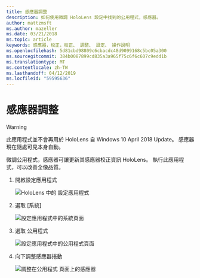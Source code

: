 ```yaml
---
title: 感應器調整
description: 如何使用微調 HoloLens 設定中找到的公用程式，感應器。
author: mattzmsft
ms.author: mazeller
ms.date: 03/21/2018
ms.topic: article
keywords: 感應器，校正，校正、 調整、 設定、 操作說明
ms.openlocfilehash: 5d81cbd98809c6cbacdc48d9099168c5bc05a300
ms.sourcegitcommit: 384b0087899cd835a3a965f75c6f6c607c9edd1b
ms.translationtype: MT
ms.contentlocale: zh-TW
ms.lasthandoff: 04/12/2019
ms.locfileid: "59595636"
---
```

# <a name="sensor-tuning"></a>感應器調整

>[!WARNING]
>此應用程式並不會再用於 HoloLens 自 Windows 10 April 2018 Update。 感應器現在隨處可見本身自動。 

微調公用程式，感應器可讓更新其感應器校正資訊 HoloLens。 執行此應用程式，可以改善全像品質。

1. 開啟設定應用程式

   ![HoloLens 中的 設定應用程式](images/settingssensortuning-500px.png)
  
2. 選取 [系統]

   ![設定應用程式中的系統頁面](images/systemsensortuning-500px.png)
  
3. 選取 公用程式

   ![設定應用程式中的公用程式頁面](images/utilitiessensortuning-500px.png)
  
4. 向下調整感應器捲動

   ![調整在公用程式 頁面上的感應器](images/sensortuningsettingsapp-500px.png)
